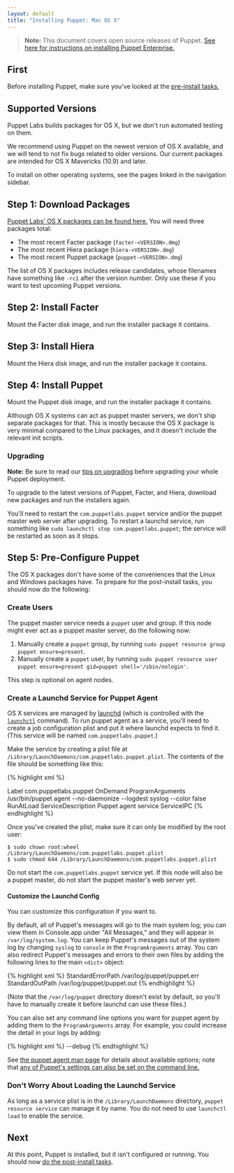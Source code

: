 ```yaml
---
layout: default
title: "Installing Puppet: Mac OS X"
---
```


[peinstall]: /pe/latest/install_basic.html

> **Note:** This document covers open source releases of Puppet. [See here for instructions on installing Puppet Enterprise.][peinstall]

First
-----

Before installing Puppet, make sure you've looked at the [pre-install tasks.](./pre_install.html)

Supported Versions
-----

Puppet Labs builds packages for OS X, but we don't run automated testing on them.

We recommend using Puppet on the newest version of OS X available, and we will tend to not fix bugs related to older versions. Our current packages are intended for OS X Mavericks (10.9) and later.

To install on other operating systems, see the pages linked in the navigation sidebar.

Step 1: Download Packages
-----

[Puppet Labs' OS X packages can be found here.](http://downloads.puppetlabs.com/mac/) You will need three packages total:

* The most recent Facter package (`facter-<VERSION>.dmg`)
* The most recent Hiera package (`hiera-<VERSION>.dmg`)
* The most recent Puppet package (`puppet-<VERSION>.dmg`)

The list of OS X packages includes release candidates, whose filenames have something like `-rc1` after the version number. Only use these if you want to test upcoming Puppet versions.

Step 2: Install Facter
-----

Mount the Facter disk image, and run the installer package it contains.

Step 3: Install Hiera
-----

Mount the Hiera disk image, and run the installer package it contains.

Step 4: Install Puppet
-----

Mount the Puppet disk image, and run the installer package it contains.

Although OS X systems can act as puppet master servers, we don't ship separate packages for that. This is mostly because the OS X package is very minimal compared to the Linux packages, and it doesn't include the relevant init scripts.

### Upgrading

**Note:** Be sure to read our [tips on upgrading](./upgrading.html) before upgrading your whole Puppet deployment.

To upgrade to the latest versions of Puppet, Facter, and Hiera, download new packages and run the installers again.

You'll need to restart the `com.puppetlabs.puppet` service and/or the puppet master web server after upgrading. To restart a launchd service, run something like `sudo launchctl stop com.puppetlabs.puppet`; the service will be restarted as soon as it stops.

Step 5: Pre-Configure Puppet
-----

The OS X packages don't have some of the conveniences that the Linux and Windows packages have. To prepare for the post-install tasks, you should now do the following:

### Create Users

The puppet master service needs a `puppet` user and group. If this node might ever act as a puppet master server, do the following now:

1. Manually create a `puppet` group, by running `sudo puppet resource group puppet ensure=present`.
2. Manually create a `puppet` user, by running `sudo puppet resource user puppet ensure=present gid=puppet shell='/sbin/nologin'`.

This step is optional on agent nodes.

### Create a Launchd Service for Puppet Agent

[launchd]: http://developer.apple.com/library/mac/#documentation/MacOSX/Conceptual/BPSystemStartup/Chapters/CreatingLaunchdJobs.html
[launchctl]: http://developer.apple.com/library/mac/#documentation/Darwin/Reference/ManPages/man1/launchctl.1.html

OS X services are managed by [launchd][] (which is controlled with the [`launchctl`][launchctl] command). To run puppet agent as a service, you'll need to create a job configuration plist and put it where launchd expects to find it. (This service will be named `com.puppetlabs.puppet`.)

Make the service by creating a plist file at `/Library/LaunchDaemons/com.puppetlabs.puppet.plist`. The contents of the file should be something like this:

{% highlight xml %}
<?xml version="1.0" encoding="UTF-8"?>
<!DOCTYPE plist PUBLIC "-//Apple Computer//DTD PLIST 1.0//EN" "http://www.apple.com/DTDs/PropertyList-1.0.dtd">
<plist version="1.0">
<dict>
        <key>Label</key>
        <string>com.puppetlabs.puppet</string>
        <key>OnDemand</key>
        <false/>
        <key>ProgramArguments</key>
        <array>
                <string>/usr/bin/puppet</string>
                <string>agent</string>
                <string>--no-daemonize</string>
                <string>--logdest</string>
                <string>syslog</string>
                <string>--color</string>
                <string>false</string>
        </array>
        <key>RunAtLoad</key>
        <true/>
        <key>ServiceDescription</key>
        <string>Puppet agent service</string>
        <key>ServiceIPC</key>
        <false/>
</dict>
</plist>
{% endhighlight %}

Once you've created the plist, make sure it can only be modified by the root user:

    $ sudo chown root:wheel /Library/LaunchDaemons/com.puppetlabs.puppet.plist
    $ sudo chmod 644 /Library/LaunchDaemons/com.puppetlabs.puppet.plist

Do not start the `com.puppetlabs.puppet` service yet. If this node will also be a puppet master, do not start the puppet master's web server yet.

#### Customize the Launchd Config

You can customize this configuration if you want to.

By default, all of Puppet's messages will go to the main system log; you can view them in Console.app under "All Messages," and they will appear in `/var/log/system.log`. You can keep Puppet's messages out of the system log by changing `syslog` to `console` in the `ProgramArguments` array. You can also redirect Puppet's messages and errors to their own files by adding the following lines to the main `<dict>` object:

{% highlight xml %}
<key>StandardErrorPath</key>
<string>/var/log/puppet/puppet.err</string>
<key>StandardOutPath</key>
<string>/var/log/puppet/puppet.out</string>
{% endhighlight %}

(Note that the `/var/log/puppet` directory doesn't exist by default, so you'll have to manually create it before launchd can use these files.)

You can also set any command line options you want for puppet agent by adding them to the `ProgramArguments` array. For example, you could increase the detail in your logs by adding:

{% highlight xml %}
<string>--debug</string>
{% endhighlight %}

See [the puppet agent man page](/references/latest/man/agent.html) for details about available options; note that [any of Puppet's settings can also be set on the command line.](/puppet/latest/reference/config_about_settings.html)

### Don't Worry About Loading the Launchd Service

As long as a service plist is in the `/Library/LaunchDaemons` directory, `puppet resource service` can manage it by name. You do not need to use `launchctl load` to enable the service.


Next
----

At this point, Puppet is installed, but it isn't configured or running. You should now [do the post-install tasks](./post_install.html).
